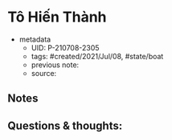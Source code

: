 ---
---

# Tô Hiến Thành

- metadata
	- UID: P-210708-2305
	- tags: #created/2021/Jul/08, #state/boat 
	- previous note: 
	- source: 

## Notes

## Questions & thoughts:

